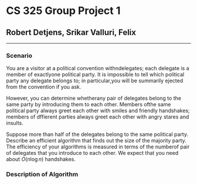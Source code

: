 # CS 325 Group Project 1

## Robert Detjens, Srikar Valluri, Felix

---

### Scenario

You are a visitor at a political convention withndelegates; each delegate is a member of exactlyone political party. It is impossible to tell which political party any delegate belongs to; in particular,you will be summarily ejected from the convention if you ask.

However, you can determine whetherany pair of delegates belong to the same party by introducing them to each other. Members ofthe same political party always greet each other with smiles and friendly handshakes; members of dffierent parties always greet each other with angry stares and insults.

Suppose more than half of the delegates belong to the same political party. Describe an efficient algorithm that finds out the size of the majority party. The efficiency of your algorithms is measured in terms of the numberof pair of delegates that you introduce to each other. We expect that you need about $O(n\log{n})$ handshakes.

### Description of Algorithm
